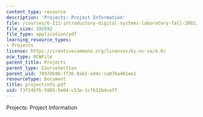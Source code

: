 ```yaml
---
content_type: resource
description: 'Projects: Project Information'
file: /courses/6-111-introductory-digital-systems-laboratory-fall-2002/f3f245fb58055e04c53e1cf632bdcef7_projectinfo.pdf
file_size: 102892
file_type: application/pdf
learning_resource_types:
- Projects
license: https://creativecommons.org/licenses/by-nc-sa/4.0/
ocw_type: OCWFile
parent_title: Projects
parent_type: CourseSection
parent_uid: 79978b96-ff36-8ab1-a94c-ca076a401ee1
resourcetype: Document
title: projectinfo.pdf
uid: f3f245fb-5805-5e04-c53e-1cf632bdcef7
---
```

Projects: Project Information